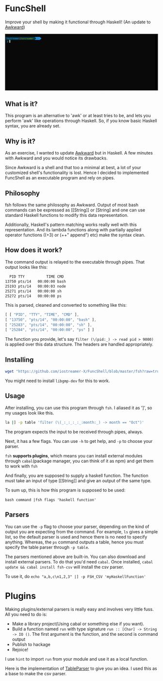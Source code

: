 # FuncShell
Improve your shell by making it functional through Haskell! (An update to [Awkward](https://github.com/iostreamer-X/Awkward))

![](/fsh.gif)

## What is it?
This program is an alternative to 'awk' or at least tries to be, and lets you perform
'awk' like operations through Haskell. So, if you know basic Haskell syntax, you are already set.

## Why is it?
As an exercise, I wanted to update [Awkward](https://github.com/iostreamer-X/Awkward) but in Haskell. A few minutes with Awkward and you would notice its drawbacks.

Since Awkward is a shell and that too a minimal at best, a lot of your customized shell's
functionality is lost. Hence I decided to implemented FuncShell as an executable program and rely on pipes.

## Philosophy
fsh follows the same philosophy as Awkward. Output of most bash commands can be expressed as [[String]] or [String]
and one can use standard Haskell functions to modify this data representation.

Additionally, Haskell's pattern matching works really well with this representation. And its
lambda functions along with partially applied operator functions ((+3) or (++" append") etc) make the syntax clean.

## How does it work?
The command output is relayed to the executable through pipes. That output looks like this:

``` shell
  PID TTY          TIME CMD
13750 pts/14   00:00:00 bash
25193 pts/14   00:00:03 node
25271 pts/14   00:00:00 sh
25272 pts/14   00:00:00 ps
```
This is parsed, cleaned and converted to something like this:
``` js
[ [ "PID", "TTY", "TIME", "CMD" ],
[ "13750", "pts/14", "00:00:00", "bash" ],
[ "25283", "pts/14", "00:00:00", "sh" ],
[ "25284", "pts/14", "00:00:00", "ps" ] ]
```

The function you provide, let's say `filter (\(pid:_) -> read pid > 9000)` is applied
over this data structure. The headers are handled appropriately.

## Installing

```bash
wget "https://github.com/iostreamer-X/FuncShell/blob/master/fsh?raw=true" -O fsh && sudo chmod +x fsh && sudo mv fsh /usr/local/bin
```
You might need to install `libgmp-dev` for this to work.

## Usage
After installing, you can use this program through `fsh`. I aliased it as ']',
so my usages look like this.

```bash
la |] -p table 'filter (\(_:_:_:_:_:month:_) -> month == "Oct")'
```

The program expects the input to be received through pipes, always.

Next, it has a few flags.
You can use `-h` to get help, and `-p` to choose your parser.

`fsh` **supports plugins**, which means you can install external modules through `cabal`(package manager, you can think of it as npm)
and get them to work with `fsh`

And finally, you are supposed to supply a haskell function. The function must take an input of type [[String]] and give an output of the same type.

To sum up, this is how this program is supposed to be used:

`bash command |fsh flags 'haskell function'`

## Parsers
You can use the `-p` flag to choose your parser, depending on the kind of output you are expecting from the command.
For example, `ls` gives a simple list, so the default parser is used and hence there is no need to specify anything.
Whereas, the `ps` command outputs a table, hence you must specify the table parser through `-p table`.

The parsers mentioned above are built-in. You can also download and install external parsers. To do that you'd need `cabal`.
Once installed, `cabal update && cabal install fsh-csv` will install the csv parser.

To use it, do `echo "a,b,c\n1,2,3" |] -p FSH_CSV 'myHaskellFunction'`

# Plugins

Making plugins/external parsers is really easy and involves very little fuss. All you need to do is:

- Make a library project(Using cabal or something else if you want).
- Build a function named `run` with type signature `run :: [Char] -> String -> IO ()`. The first argument is the function, and the second is command output
- Publish to hackage
- Rejoice!

I use `hint` to import `run` from your module and use it as a local function.

Here is the implementation of [TableParser](https://github.com/iostreamer-X/FuncShell/blob/master/src/TableParser.hs) to give you an idea. I used this as a base to
make the csv parser.
